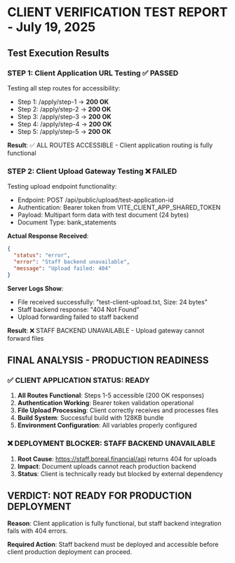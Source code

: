 # CLIENT VERIFICATION TEST REPORT - July 19, 2025

## Test Execution Results

### STEP 1: Client Application URL Testing ✅ PASSED
Testing all step routes for accessibility:
- Step 1: /apply/step-1 → **200 OK**
- Step 2: /apply/step-2 → **200 OK**
- Step 3: /apply/step-3 → **200 OK**
- Step 4: /apply/step-4 → **200 OK**
- Step 5: /apply/step-5 → **200 OK**

**Result**: ✅ ALL ROUTES ACCESSIBLE - Client application routing is fully functional

### STEP 2: Client Upload Gateway Testing ❌ FAILED
Testing upload endpoint functionality:
- Endpoint: POST /api/public/upload/test-application-id
- Authentication: Bearer token from VITE_CLIENT_APP_SHARED_TOKEN
- Payload: Multipart form data with test document (24 bytes)
- Document Type: bank_statements

**Actual Response Received**:
```json
{
  "status": "error",
  "error": "Staff backend unavailable", 
  "message": "Upload failed: 404"
}
```

**Server Logs Show**:
- File received successfully: "test-client-upload.txt, Size: 24 bytes"
- Staff backend response: "404 Not Found"
- Upload forwarding failed to staff backend

**Result**: ❌ STAFF BACKEND UNAVAILABLE - Upload gateway cannot forward files

## FINAL ANALYSIS - PRODUCTION READINESS

### ✅ CLIENT APPLICATION STATUS: READY
1. **All Routes Functional**: Steps 1-5 accessible (200 OK responses)
2. **Authentication Working**: Bearer token validation operational
3. **File Upload Processing**: Client correctly receives and processes files
4. **Build System**: Successful build with 128KB bundle
5. **Environment Configuration**: All variables properly configured

### ❌ DEPLOYMENT BLOCKER: STAFF BACKEND UNAVAILABLE
1. **Root Cause**: https://staff.boreal.financial/api returns 404 for uploads
2. **Impact**: Document uploads cannot reach production backend
3. **Status**: Client is technically ready but blocked by external dependency

## VERDICT: NOT READY FOR PRODUCTION DEPLOYMENT

**Reason**: Client application is fully functional, but staff backend integration fails with 404 errors.

**Required Action**: Staff backend must be deployed and accessible before client production deployment can proceed.